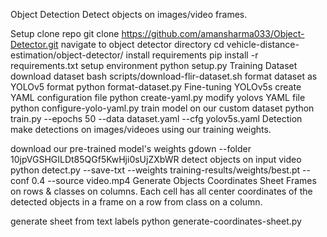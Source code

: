 Object Detection
Detect objects on images/video frames.

Setup
clone repo git clone https://github.com/amansharma033/Object-Detector.git
navigate to object detector directory cd vehicle-distance-estimation/object-detector/
install requirements pip install -r requirements.txt
setup environment python setup.py
Training
Dataset
download dataset bash scripts/download-flir-dataset.sh
format dataset as YOLOv5 format python format-dataset.py
Fine-tuning YOLOv5s
create YAML configuration file python create-yaml.py
modify yolovs YAML file python configure-yolo-yaml.py
train model on our custom dataset python train.py --epochs 50 --data dataset.yaml --cfg yolov5s.yaml
Detection
make detections on images/videoes using our training weights.

download our pre-trained model's weights gdown --folder 10jpVGSHGILDt85QGf5KwHji0sUjZXbWR
detect objects on input video python detect.py --save-txt --weights training-results/weights/best.pt --conf 0.4 --source video.mp4
Generate Objects Coordinates Sheet
Frames on rows & classes on columns. Each cell has all center coordinates of the detected objects in a frame on a row from class on a column.

generate sheet from text labels python generate-coordinates-sheet.py
